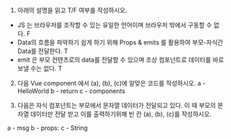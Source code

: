 1. 아래의 설명을 읽고 T/F 여부를 작성하시오.
- JS 는 브라우저를 조작할 수 있는 유일한 언어이며 브라우저 밖에서 구동할 수 없다. F
- Data의 흐름을 파악하기 쉽게 하기 위해 Props & emits 를 활용하여 부모-자식간
Data를 전달한다. T
- emit 은 부모 컨텐츠로의 data를 전달할 수 있으며 조상 컴포넌트로 데이터를 바로
보낼 수는 없다. T

2. 다음 Vue component 에서 (a), (b), (c)에 알맞은 코드를 작성하시오.
a - HelloWorld
b - return
c - components

3. 다음은 자식 컴포넌트는 부모에서 문자열 데이터가 전달되고 있다. 이 때 부모의 문자열
데이터만 전달 받고 이를 출력하기위해 빈 칸 (a), (b), (c)를 작성하시오.

a - msg
b - props:
c - String
